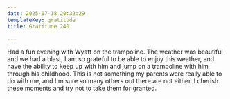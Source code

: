 ```yaml
---
date: 2025-07-18 20:32:29
templateKey: gratitude
title: Gratitude 240

---
```


Had a fun evening with Wyatt on the trampoline.  The weather was beautiful and
we had a blast, I am so grateful to be able to enjoy this weather, and have the
ability to keep up with him and jump on a trampoline with him through his
childhood.  This is not something my parents were really able to do with me,
and I'm sure so many others out there are not either.  I cherish these moments
and try not to take them for granted.
